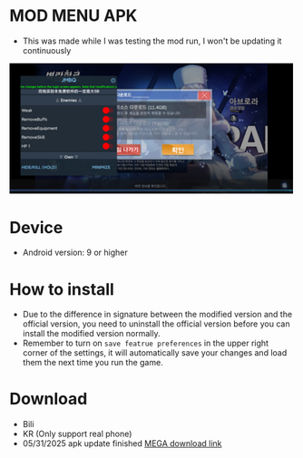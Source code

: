 # MOD MENU APK
* This was made while I was testing the mod run, I won't be updating it continuously
<img src="img/menu.jpg" width="500px">

# Device
* Android version: 9 or higher

# How to install
* Due to the difference in signature between the modified version and the official version, you need to uninstall the official version before you can install the modified version normally.
* Remember to turn on `save featrue preferences` in the upper right corner of the settings, it will automatically save your changes and load them the next time you run the game.

# Download
* Bili
* KR (Only support real phone)
* 05/31/2025 apk update finished
  [MEGA download link](https://mega.nz/folder/050zETLK#UgzRVAI00XcVUFAAaT0ppA)
